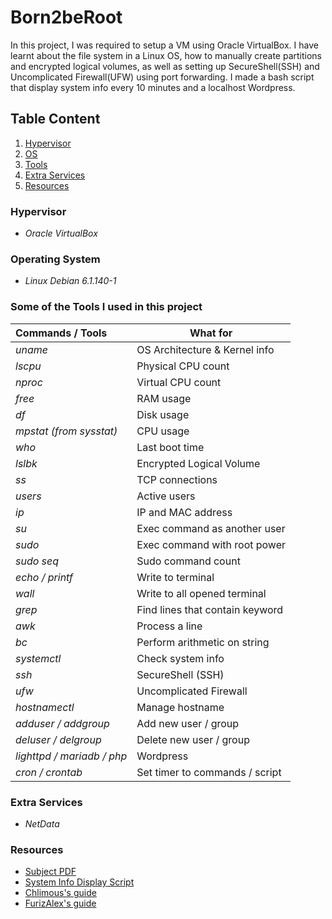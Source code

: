 # Born2beRoot
In this project, I was required to setup a VM using Oracle VirtualBox.
I have learnt about the file system in a Linux OS, how to manually create partitions and encrypted logical volumes,
as well as setting up SecureShell(SSH) and Uncomplicated Firewall(UFW) using port forwarding.
I made a bash script that display system info every 10 minutes and a localhost Wordpress.

## Table Content

1. [Hypervisor](#hypervisor)
2. [OS](#operating-system)
3. [Tools](#some-of-the-tools-i-used-in-this-project)
4. [Extra Services](#extra-services)
5. [Resources](#resources)

### Hypervisor

- *Oracle VirtualBox*

### Operating System

- *Linux Debian 6.1.140-1*

### Some of the Tools I used in this project

| **Commands / Tools**       | **What for**                    |
| :------------------------- | ------------------------------- |
| *uname*                    | OS Architecture & Kernel info   |
| *lscpu*                    | Physical CPU count              |
| *nproc*                    | Virtual CPU count               |
| *free*                     | RAM usage                       |
| *df*                       | Disk usage                      |
| *mpstat (from sysstat)*    | CPU usage                       |
| *who*                      | Last boot time                  |
| *lslbk*                    | Encrypted Logical Volume        |
| *ss*                       | TCP connections                 |
| *users*                    | Active users                    |
| *ip*                       | IP and MAC address              |
| *su*                       | Exec command as another user    |
| *sudo*                     | Exec command with root power    |
| *sudo seq*                 | Sudo command count              |
| *echo / printf*            | Write to terminal               |
| *wall*                     | Write to all opened terminal    |
| *grep*                     | Find lines that contain keyword |
| *awk*                      | Process a line                  |
| *bc*                       | Perform arithmetic on string    |
| *systemctl*                | Check system info               |
| *ssh*                      | SecureShell (SSH)               |
| *ufw*                      | Uncomplicated Firewall          |
| *hostnamectl*              | Manage hostname                 |
| *adduser / addgroup*       | Add new user / group            |
| *deluser / delgroup*       | Delete new user / group         |
| *lighttpd / mariadb / php* | Wordpress                       |
| *cron / crontab*           | Set timer to commands / script  |

### Extra Services

- *NetData*

### Resources

- [Subject PDF](en.subject.pdf "en.subject.pdf")
- [System Info Display Script](monitoring.sh "monitoring.sh")
- [Chlimous's guide](https://github.com/chlimous/42-born2beroot_guide)
- [FurizAlex's guide](https://github.com/FurizAlex/B2BR-Guide)
